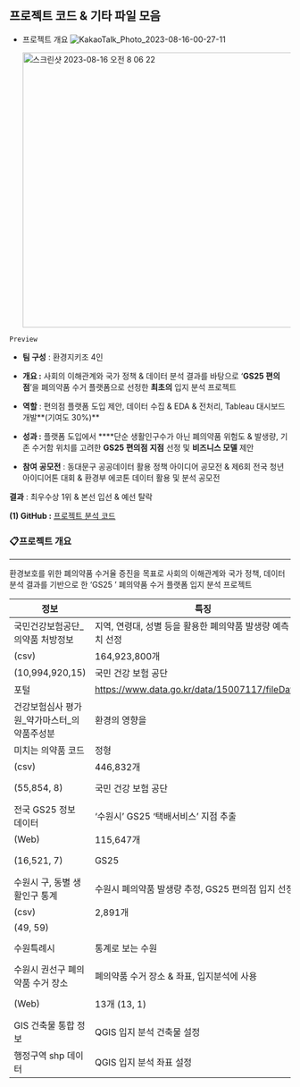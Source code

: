 ## 프로젝트 코드 & 기타 파일 모음

- 프로젝트 개요
![KakaoTalk_Photo_2023-08-16-00-27-11](https://github.com/YoungMinDA/Team_project/assets/109095108/5e02065f-3195-4009-ba85-bcac4439b733)


  <img width="492" alt="스크린샷 2023-08-16 오전 8 06 22" src="https://github.com/YoungMinDA/Team_project/assets/109095108/0bd8fb4e-dcfc-4bc7-9510-a5e4cc1d7f5a">


`Preview`

- **팀 구성** : 환경지키조 4인
- **개요 :** 사회의 이해관계와 국가 정책 & 데이터 분석 결과를 바탕으로 ‘**GS25 편의점**’을 폐의약품 수거 플랫폼으로 선정한 **최초의** 입지 분석 프로젝트
- **역할** : 편의점 플랫폼 도입 제안, 데이터 수집 & EDA & 전처리, Tableau 대시보드 개발**(기여도 30%)**
- **성과 :** 플랫폼 도입에서 ****단순 생활인구수가 아닌 폐의약품 위험도 & 발생량, 기존 수거함 위치를 고려한 **GS25 편의점** **지점** 선정 및 **비즈니스 모델** 제안

- **참여** **공모전** :  동대문구 공공데이터 활용 정책 아이디어 공모전 & 제6회 전국 청년 아이디어톤 대회 & 환경부 에코톤 데이터 활용 및 분석 공모전 

**결과** : 최우수상 1위 & 본선 입선 & 예선 탈락

**(1) GitHub :** [프로젝트 분석 코드](https://github.com/YoungMinDA/Team_project/tree/main/%ED%8F%90%EC%9D%98%EC%95%BD%ED%92%88%20%EC%88%98%EA%B1%B0%EC%9C%A8%20%EC%A6%9D%EC%A7%84%EC%9D%84%20%EC%9C%84%ED%95%9C%20%ED%94%8C%EB%9E%AB%ED%8F%BC%20%EC%84%A0%EC%A0%95%20%EB%B0%8F%20%EC%9E%85%EC%A7%80%20%EB%B6%84%EC%84%9D%20%ED%94%84%EB%A1%9C%EC%A0%9D%ED%8A%B8)

### 📋프로젝트 개요

---

환경보호를 위한 폐의약품 수거율 증진을 목표로 사회의 이해관계와 국가 정책, 데이터 분석 결과를 기반으로 한 ‘GS25 ’ 폐의약품 수거 플랫폼 입지 분석 프로젝트

| 정보 | 특징 | 형태 | 크기 | 운영기관 | 수집방안 | 출처 |
| --- | --- | --- | --- | --- | --- | --- |
| 국민건강보험공단_의약품 처방정보 | 지역, 연령대, 성별 등을 활용한 폐의약품 발생량 예측 및 위치 선정 | 정형
(csv) | 164,923,800개
(10,994,920,15) | 국민  건강   보험 공단 | 공공  데이터
포털 | https://www.data.go.kr/data/15007117/fileData.do |
| 건강보험심사 평가원_약가마스터_의약품주성분 | 환경의 영향을
미치는 의약품 코드 | 정형
(csv) | 446,832개
(55,854, 8) | 국민  건강   보험 공단 | 공공  데이터   포털 | https://www.data.go.kr/data/15067461/fileData.do?recommendDataYn=Y |
| 전국 GS25 정보 데이터 | ‘수원시’ GS25 ‘택배서비스’ 지점 추출 | 비정형
(Web) | 115,647개
(16,521, 7) | GS25 | GS25 공식  홈페이지(Scraping) | http://gs25.gsretail.com/gscvs/ko/store-services/locations#prev2 |
| 수원시 구, 동별 생활인구 통계  | 수원시 폐의약품 발생량 추정, GS25 편의점 입지 선정 | 정형
(csv) | 2,891개
(49, 59) | 
수원특례시 | 통계로 보는 수원 | https://www.suwon.go.kr/stat/db/suwonStatDBList.do?dbType=B |
| 수원시 권선구 폐의약품 수거 장소 | 폐의약품 수거 장소 & 좌표, 입지분석에 사용 | 비정형
(Web) | 13개                     (13, 1) | 수원 시청 | 수원시 권선구 홈페이지(Scraping) | https://ksun.suwon.go.kr/bbsplus/lst.asp?mnuflag=&code=tbl_bbs_dong_seryu1&skin_div=no&dong=%EC%84%B8%EB%A5%981%EB%8F%99 |
| GIS 건축물 통합 정보 | QGIS 입지 분석 건축물 설정 | 비정형 (shp) |              -  | 국토교통부 | 국가 공간  정보 포털 | http://openapi.nsdi.go.kr/nsdi/eios/ServiceDetail.do?svcSe=F&svcId=F010 |
| 행정구역 shp 데이터 | QGIS 입지 분석 좌표 설정 | 비정형(shp) |              -  | 지오서비스 | GIS Developer | http://www.gisdeveloper.co.kr/?p=2332 |

